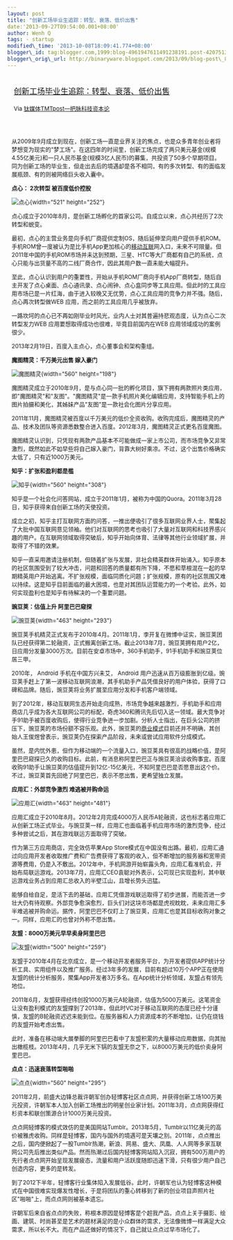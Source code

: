 ```yaml
--- 
layout: post 
title: "创新工场毕业生追踪：转型、衰落、低价出售" 
date:'2013-09-27T09:54:00.001+08:00' 
author: Wenh Q
tags: - startup
modified\_time: '2013-10-08T18:09:41.774+08:00' 
blogger\_id: tag:blogger.com,1999:blog-4961947611491238191.post-4207513887227708303
blogger\_orig\_url: http://binaryware.blogspot.com/2013/09/blog-post\_8631.html
---
```

<div style="margin: 10px; padding: 5px;">

<div style="font-size: 18px;">

[创新工场毕业生追踪：转型、衰落、低价出售](http://www.tmtpost.com/67140.html)

</div>

<div style="font-size: 13px;">

Via [钛媒体TMTpost—把脉科技资本论](http://www.tmtpost.com/)

</div>

</div>

<div style="font-size: 13px; padding: 15px 0 10px 10px;">

从2009年9月成立到现在，创新工场一直是业界关注的焦点，也是众多青年创业者将梦想变为现实的"梦工场"。在这四年的时间里，创新工场完成了两只美元基金(规模4.55亿美元)和一只人民币基金(规模3亿人民币)的募集，共投资了50多个早期项目。同为创新工场的毕业生，但走出去后的境遇却是各不相同，有的多次转型、有的面临发展瓶颈、有的则被网络巨头收入囊中。

**点心： 2次转型 被百度低价控股**

![点心](http://www.tmtpost.com/wp-content/uploads/2013/09/138018686585.jpg "点心"){width="521"
height="252"}

点心成立于2010年8月，是创新工场孵化的首家公司。自成立以来，点心共经历了2次转型和蜕变。

最初，点心的主营业务是向手机厂商提供定制OS，随后延伸至向用户提供手机ROM。手机ROM曾一度被认为是比手机App更加核心的[移动互联](http://www.tmtpost.com/tag/mobile-internet "查看 移动互联 中的全部文章")网入口，未来不可限量。但2011年中国的手机ROM市场并未达到预期，三星、HTC等大厂商都有自己的系统，点心只能与出货量不高的二线厂商合作，因此其用户数一直未能大幅提升。

至此，点心认识到用户的重要性，开始从手机ROM厂商向手机App厂商转型，随后自主开发了点心桌面、点心通讯录、点心闹钟、点心盒同步等工具应用。但此时的工具应用市场已是一片红海，由于进入较晚又无优势，点心工具应用的竞争力并不强。随后，点心再次转型做WEB
应用，而之前的工具应用几乎被放弃。

一路坎坷的点心已不再如刚毕业时风光，业内人士对其普遍持悲观态度，认为点心二次转型发力WEB
应用要想取得成功也很难，毕竟目前国内在WEB 应用领域成功的案例很少。

2013年2月19日，百度入主点心，点心董事会和架构重组。



**魔图精灵：千万美元出售 嫁入豪门**

![魔图精灵](http://www.tmtpost.com/wp-content/uploads/2013/09/138018689255-560x198.jpg "魔图精灵"){width="560"
height="198"}

魔图精灵成立于2010年9月，是与点心同一批的孵化项目，旗下拥有两款照片类应用，即"魔图精灵"和"友图"。"魔图精灵"是一款手机照片美化编辑应用，支持智能手机上的图片拍摄和美化，其姊妹产品"友图"是一款社会化图片分享应用。

2011年11月，魔图精灵被百度以千万美元的低价全资收购。收购完成后，魔图精灵的产品、技术及团队等资源悉数整合进入百度。2012年3月，魔图精灵正式更名百度魔图。

魔图精灵认识到，只凭现有两款产品基本不可能做成一家上市公司，而市场竞争又非常激烈，既然如此不如早些将自己嫁入豪门，背靠大树好乘凉。不过，这个出售价格确实太低了，只有近1000万美元。



**知乎：扩张和盈利都是槛**

![知乎](http://www.tmtpost.com/wp-content/uploads/2013/09/138018691917-560x308.jpg "知乎"){width="560"
height="308"}

知乎是一个社会化问答网站，成立于2011年1月，被称为中国的Quora。2011年3月28日，知乎获得来自创新工场的天使投资。

成立之初，知乎主打互联网方面的问答，一推出便吸引了很多互联网业界人士，聚集起了大批中国互联网意见领袖。他们对互联网的思考也吸引了大量对互联网和科技界感兴趣的用户。在互联网领域取得突破后，知乎开始向体育、法律等其他行业领域扩展，并取得了不错的效果。

知乎一直采用邀请注册机制，但随着扩张与发展，非社会精英群体开始涌入。知乎原本的社区氛围受到了较大冲击，问题和回答的质量都有所下降，不愿和草根混在一起的早期精英用户开始逃离。不扩张规模，面临同质化问题；扩张规模，原有的社区氛围又难以持续。这是知乎目前面临的最大困境，也是对其团队运营能力的一个考验。此外，如何实现盈利也是知乎有待解决的一个重要问题。



**豌豆荚：估值上升 阿里巴巴窥探**

![豌豆荚](http://www.tmtpost.com/wp-content/uploads/2013/09/138018694546.png "豌豆荚"){width="463"
height="293"}

豌豆荚手机精灵正式发布于2010年4月。2011年1月，李开复在微博中证实，豌豆荚团队已经获得第二轮融资，正式搬离创新工场。截止2013年7月，豌豆荚拥有用户2亿，日应用分发量3000万次。目前在安卓市场中，360手机助手，91手机助手和豌豆荚位居三甲。

2010年， Android 手机在中国方兴未艾， Android
用户迅速从百万级膨胀到亿级。豌豆荚手赶上了第一波移动互联网浪潮，其手机助手产品凭借良好的用户体验，获得了口碑和品牌。随后，豌豆荚将业务扩展至应用分发和手机客户端领域。

到了2012年，移动互联网生态开始走向成熟，市场竞争越来越激烈，手机助手和应用商店几乎成为各大互联网公司的标配，奇虎360和腾讯先后切入这一领域。最大竞争对手91助手被百度收购后，使得行业竞争进一步加剧。分析人士指出，在巨头公司的挤压下，豌豆荚的市场份额不容乐观。此外，豌豆荚的[商业模式](http://www.tmtpost.com/tag/structure-of-business "查看 商业模式 中的全部文章")目前还并不明确，其创始人王俊煜曾表示，豌豆荚仍在探索产品阶段，未来或尝试应用软件分成模式。

虽然，是内忧外患，但作为移动端的一个流量入口，豌豆荚具有很高的战略价值，是阿里巴巴窥探已久的收购目标。此前，有消息称阿里巴巴正与豌豆荚洽谈收购事宜。百度收购91助手让豌豆荚的估值提升到12亿-15亿美元，不知阿里巴巴是否愿意出这个价。不过，豌豆荚首先回绝了阿里巴巴，表示不愿出售，更希望独立发展。



**应用汇：外部竞争激烈 难逃被并购命运**

![应用汇](http://www.tmtpost.com/wp-content/uploads/2013/09/138018697190.jpg "应用汇"){width="463"
height="481"}

应用汇成立于2010年8月。2012年2月完成4000万人民币A轮融资，这也标志着应用汇从创新工场正式毕业。与豌豆荚一样，应用汇也面临着手机应用市场的激烈竞争，经过多种尝试之后，其在游戏联运方面取得了突破。

作为第三方应用商店，完全效仿苹果App
Store模式在中国没有出路。最初，应用汇通过向应用开发者收取推广费和广告费获得了客观的收入，但不断增加的服务器和宽带资源等费用，仍是入不敷出。2012年中，手机网游开始崭露头角，应用汇看准机会，开始布局联运游戏。2013年7月，应用汇CEO袁聪对外表示，公司现已实现盈利，其中联运游戏业务占到应用汇总收入的半壁江山，且增长势头迅猛。

能够自给自足，是活下去的基础，应用汇凭借游戏联运取得了初步进展，而能否进一步壮大仍有待观察。外部竞争愈演愈烈，巨头们对这块市场都是虎视眈眈，未来应用汇多半难逃被并购命运。据传，阿里巴巴不仅盯上了豌豆荚，应用汇也是其目标收购对象之一。同样，应用汇的也曾对外称不愿出售。



**友盟：8000万美元早早卖身阿里巴巴**

![友盟](http://www.tmtpost.com/wp-content/uploads/2013/09/138018813068.jpg "友盟"){width="500"
height="259"}

<div align="center">

</div>

友盟于2010年4月在北京成立，是一个移动开发者服务平台，为开发者提供APP统计分析工具、实用组件以及推广服务。经过3年多的发展，目前有超过10万个APP正在使用友盟的统计分析服务，聚集App开发者3万多名。在App统计分析领域，友盟占有领先地位。

2011年6月，友盟获得经纬创投1000万美元A轮融资，估值为5000万美元。这笔资金让没有盈利模式的友盟撑到了2013年，但此时VC对于移动互联网的态度已经十分谨慎，友盟的B轮融资迟迟未能到位。在服务器和人力资源成本的不断增加，让仍在烧钱的友盟开始考虑出售。

此时，准备在移动端大展拳脚的阿里巴巴看中了友盟积累的大量移动应用数据，向其抛出橄榄枝。2013年4月，几乎无米下锅的友盟无奈之下，以8000万美元的低价卖身阿里巴巴。



**点点：迅速衰落转型啪啪**

<div align="center">

</div>

<div>

![点点](http://www.tmtpost.com/wp-content/uploads/2013/09/138018815230-560x295.jpg "点点"){width="560"
height="295"}

</div>

2011年2月，前盛大边锋总裁许朝军创办轻博客社区点点网，并获得创新工场100万美元投资，许朝军本人加入创新工场推出的明星创业家计划。2011年3月，点点网获得红杉资本和联创策源合计1000万美元投资。

点点网轻博客的模式效仿的是美国网站Tumblr。2013年5月，Tumblr以11亿美元的高价被雅虎收购。同样是轻博客，国内与国外的境遇可是天壤之别。2011年，点点推出之后，国内便掀起了一股Tumblr热潮，新浪、网易、盛大、凤凰、人人网等多家互联网公司先后推出类似产品。然而热潮过后国内轻博客网站陷入沉寂，拥有500万用户的先行者点点网开始呈现发展疲态，流量和用户活跃度随即迅速下滑，只有很少用户自己创造内容，更多的是转发。

到了2012下半年，轻博客行业集体陷入发展低谷。此时，许朝军也认为轻博客这种模式在中国很难实现爆发性增长，于是将团队的重心转移到了新的创业项目声照片社区"啪啪"上，而点点网则被基本遗忘。

许朝军后来自省点点的失败，称根本原因是轻博客是个超我产品，点点上关于摄影、绘画、建筑、时尚甚至是艺术的题材满足的是小众群体的需求，无法像微博一样满足大众需求，所以长不大。而在产品还做好的情况下，自己就让点点过早市场化了。

</div>
